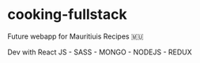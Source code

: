 # cooking-fullstack

Future webapp for Mauritiuis Recipes 🇲🇺

Dev with React JS - SASS - MONGO - NODEJS - REDUX
